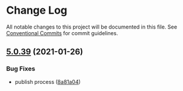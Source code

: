# Change Log

All notable changes to this project will be documented in this file.
See [Conventional Commits](https://conventionalcommits.org) for commit guidelines.

## [5.0.39](https://github.com/episclera/multipack/compare/@episclera/multipack-utils@5.0.38...@episclera/multipack-utils@5.0.39) (2021-01-26)


### Bug Fixes

* publish process ([8a81a04](https://github.com/episclera/multipack/commit/8a81a042605c4a693fcdadd7dd459c53d57186cc))
